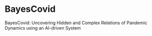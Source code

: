 # BayesCovid
BayesCovid: Uncovering Hidden and Complex Relations of Pandemic Dynamics using an AI-driven System
